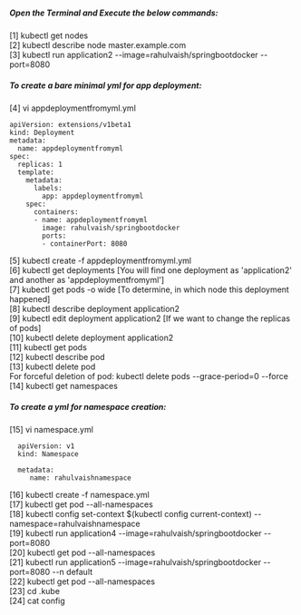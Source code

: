 ##### Open the Terminal and Execute the below commands: </br>

[1] kubectl get nodes </br>
[2] kubectl describe node master.example.com </br>
[3] kubectl run application2 --image=rahulvaish/springbootdocker --port=8080 </br>

##### To create a bare minimal yml for app deployment:  </br>
[4] vi appdeploymentfromyml.yml

    apiVersion: extensions/v1beta1
    kind: Deployment
    metadata:
      name: appdeploymentfromyml
    spec:
      replicas: 1
      template:
        metadata:
          labels:
            app: appdeploymentfromyml
        spec:
          containers:
          - name: appdeploymentfromyml
            image: rahulvaish/springbootdocker
            ports:
            - containerPort: 8080


[5] kubectl create -f appdeploymentfromyml.yml  </br>
[6] kubectl get deployments [You will find one deployment as 'application2' and another as 'appdeploymentfromyml'] </br>
[7] kubectl get pods -o wide [To determine, in which node this deployment happened] </br>
[8] kubectl describe deployment application2 </br>
[9] kubectl edit deployment application2 [If we want to change the replicas of pods] </br>
[10] kubectl delete deployment application2 </br>
[11] kubectl get pods </br>
[12] kubectl describe pod <podId> </br>
[13] kubectl delete pod <podId>  </br>
     For forceful deletion of pod: kubectl delete pods <podID> --grace-period=0 --force </br>
[14] kubectl get namespaces </br>

##### To create a yml for namespace creation: </br>
[15] vi namespace.yml

      apiVersion: v1
      kind: Namespace

      metadata:
         name: rahulvaishnamespace
   
   
[16] kubectl create -f namespace.yml </br>
[17] kubectl get pod --all-namespaces </br>
[18] kubectl config set-context $(kubectl config current-context) --namespace=rahulvaishnamespace </br>
[19] kubectl run application4 --image=rahulvaish/springbootdocker --port=8080   </br>
[20] kubectl get pod --all-namespaces </br>
[21] kubectl run application5 --image=rahulvaish/springbootdocker --port=8080 --n default </br>
[22] kubectl get pod --all-namespaces </br>
[23] cd .kube </br>
[24] cat config </br>

